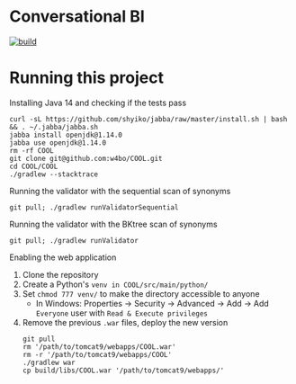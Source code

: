 # Conversational BI

[![build](https://github.com/big-unibo/Conversational-BI/actions/workflows/build.yml/badge.svg)](https://github.com/big-unibo/Conversational-BI/actions/workflows/build.yml)

# Running this project

Installing Java 14 and checking if the tests pass

    curl -sL https://github.com/shyiko/jabba/raw/master/install.sh | bash && . ~/.jabba/jabba.sh
    jabba install openjdk@1.14.0
    jabba use openjdk@1.14.0
    rm -rf COOL
    git clone git@github.com:w4bo/COOL.git
    cd COOL/COOL
    ./gradlew --stacktrace

Running the validator with the sequential scan of synonyms

    git pull; ./gradlew runValidatorSequential


Running the validator with the BKtree scan of synonyms

    git pull; ./gradlew runValidator

Enabling the web application

1. Clone the repository
2. Create a Python's `venv in COOL/src/main/python/`
3. Set `chmod 777 venv/` to make the directory accessible to anyone
    - In Windows: Properties -> Security -> Advanced -> Add -> Add `Everyone` user with `Read & Execute privileges`
4.  Remove the previous `.war` files, deploy the new version
    ```
    git pull
    rm '/path/to/tomcat9/webapps/COOL.war'
    rm -r '/path/to/tomcat9/webapps/COOL'
    ./gradlew war
    cp build/libs/COOL.war '/path/to/tomcat9/webapps/'
    ```

